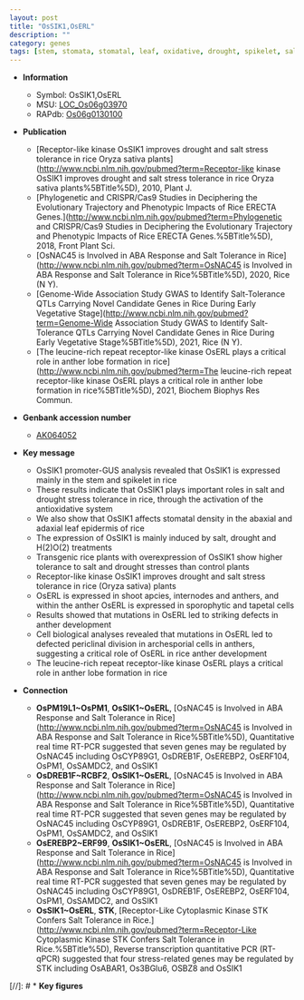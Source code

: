 ```yaml
---
layout: post
title: "OsSIK1,OsERL"
description: ""
category: genes
tags: [stem, stomata, stomatal, leaf, oxidative, drought, spikelet, salt, salt stress, shoot, development, anther, Kinase, anther development, tapetal, kinase]
---
```


* **Information**  
    + Symbol: OsSIK1,OsERL  
    + MSU: [LOC_Os06g03970](http://rice.uga.edu/cgi-bin/ORF_infopage.cgi?orf=LOC_Os06g03970)  
    + RAPdb: [Os06g0130100](http://rapdb.dna.affrc.go.jp/viewer/gbrowse_details/irgsp1?name=Os06g0130100)  

* **Publication**  
    + [Receptor-like kinase OsSIK1 improves drought and salt stress tolerance in rice Oryza sativa plants](http://www.ncbi.nlm.nih.gov/pubmed?term=Receptor-like kinase OsSIK1 improves drought and salt stress tolerance in rice Oryza sativa plants%5BTitle%5D), 2010, Plant J.
    + [Phylogenetic and CRISPR/Cas9 Studies in Deciphering the Evolutionary Trajectory and Phenotypic Impacts of Rice ERECTA Genes.](http://www.ncbi.nlm.nih.gov/pubmed?term=Phylogenetic and CRISPR/Cas9 Studies in Deciphering the Evolutionary Trajectory and Phenotypic Impacts of Rice ERECTA Genes.%5BTitle%5D), 2018, Front Plant Sci.
    + [OsNAC45 is Involved in ABA Response and Salt Tolerance in Rice](http://www.ncbi.nlm.nih.gov/pubmed?term=OsNAC45 is Involved in ABA Response and Salt Tolerance in Rice%5BTitle%5D), 2020, Rice (N Y).
    + [Genome-Wide Association Study GWAS to Identify Salt-Tolerance QTLs Carrying Novel Candidate Genes in Rice During Early Vegetative Stage](http://www.ncbi.nlm.nih.gov/pubmed?term=Genome-Wide Association Study GWAS to Identify Salt-Tolerance QTLs Carrying Novel Candidate Genes in Rice During Early Vegetative Stage%5BTitle%5D), 2021, Rice (N Y).
    + [The leucine-rich repeat receptor-like kinase OsERL plays a critical role in anther lobe formation in rice](http://www.ncbi.nlm.nih.gov/pubmed?term=The leucine-rich repeat receptor-like kinase OsERL plays a critical role in anther lobe formation in rice%5BTitle%5D), 2021, Biochem Biophys Res Commun.

* **Genbank accession number**  
    + [AK064052](http://www.ncbi.nlm.nih.gov/nuccore/AK064052)

* **Key message**  
    + OsSIK1 promoter-GUS analysis revealed that OsSIK1 is expressed mainly in the stem and spikelet in rice
    + These results indicate that OsSIK1 plays important roles in salt and drought stress tolerance in rice, through the activation of the antioxidative system
    + We also show that OsSIK1 affects stomatal density in the abaxial and adaxial leaf epidermis of rice
    + The expression of OsSIK1 is mainly induced by salt, drought and H(2)O(2) treatments
    + Transgenic rice plants with overexpression of OsSIK1 show higher tolerance to salt and drought stresses than control plants
    + Receptor-like kinase OsSIK1 improves drought and salt stress tolerance in rice (Oryza sativa) plants
    + OsERL is expressed in shoot apcies, internodes and anthers, and within the anther OsERL is expressed in sporophytic and tapetal cells
    + Results showed that mutations in OsERL led to striking defects in anther development
    + Cell biological analyses revealed that mutations in OsERL led to defected periclinal division in archesporial cells in anthers, suggesting a critical role of OsERL in rice anther development
    + The leucine-rich repeat receptor-like kinase OsERL plays a critical role in anther lobe formation in rice

* **Connection**  
    + __OsPM19L1~OsPM1__, __OsSIK1~OsERL__, [OsNAC45 is Involved in ABA Response and Salt Tolerance in Rice](http://www.ncbi.nlm.nih.gov/pubmed?term=OsNAC45 is Involved in ABA Response and Salt Tolerance in Rice%5BTitle%5D),  Quantitative real time RT-PCR suggested that seven genes may be regulated by OsNAC45 including OsCYP89G1, OsDREB1F, OsEREBP2, OsERF104, OsPM1, OsSAMDC2, and OsSIK1
    + __OsDREB1F~RCBF2__, __OsSIK1~OsERL__, [OsNAC45 is Involved in ABA Response and Salt Tolerance in Rice](http://www.ncbi.nlm.nih.gov/pubmed?term=OsNAC45 is Involved in ABA Response and Salt Tolerance in Rice%5BTitle%5D),  Quantitative real time RT-PCR suggested that seven genes may be regulated by OsNAC45 including OsCYP89G1, OsDREB1F, OsEREBP2, OsERF104, OsPM1, OsSAMDC2, and OsSIK1
    + __OsEREBP2~ERF99__, __OsSIK1~OsERL__, [OsNAC45 is Involved in ABA Response and Salt Tolerance in Rice](http://www.ncbi.nlm.nih.gov/pubmed?term=OsNAC45 is Involved in ABA Response and Salt Tolerance in Rice%5BTitle%5D),  Quantitative real time RT-PCR suggested that seven genes may be regulated by OsNAC45 including OsCYP89G1, OsDREB1F, OsEREBP2, OsERF104, OsPM1, OsSAMDC2, and OsSIK1
    + __OsSIK1~OsERL__, __STK__, [Receptor-Like Cytoplasmic Kinase STK Confers Salt Tolerance in Rice.](http://www.ncbi.nlm.nih.gov/pubmed?term=Receptor-Like Cytoplasmic Kinase STK Confers Salt Tolerance in Rice.%5BTitle%5D),  Reverse transcription quantitative PCR (RT-qPCR) suggested that four stress-related genes may be regulated by STK including OsABAR1, Os3BGlu6, OSBZ8 and OsSIK1

[//]: # * **Key figures**  


